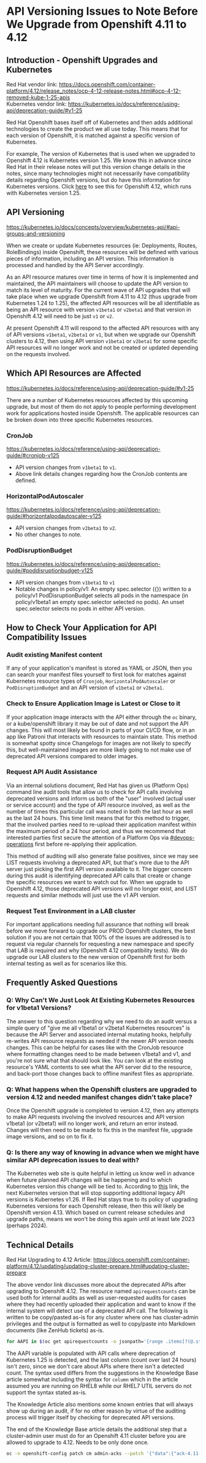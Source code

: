 # API Versioning Issues to Note Before We Upgrade from Openshift 4.11 to 4.12

## Introduction - Openshift Upgrades and Kubernetes

Red Hat vendor link: <https://docs.openshift.com/container-platform/4.12/release_notes/ocp-4-12-release-notes.html#ocp-4-12-removed-kube-1-25-apis><br>
Kubernetes vendor link: <https://kubernetes.io/docs/reference/using-api/deprecation-guide/#v1-25>

Red Hat Openshift bases itself off of Kubernetes and then adds additional technologies to create the product we all use today. This means that for each version of Openshift, it is matched against a specific version of Kubernetes.

For example, The version of Kubernetes that is used when we upgraded to Openshift 4.12 is Kubernetes version 1.25. We know this in advance since Red Hat in their release notes will put this version change details in the notes, since many technologies might not necessarily have compatibility details regarding Openshift versions, but do have this information for Kubernetes versions. Click [here](https://docs.openshift.com/container-platform/4.12/release_notes/ocp-4-12-release-notes.html#ocp-4-12-about-this-release) to see this for Openshift 4.12, which runs with Kubernetes version 1.25.

## API Versioning

<https://kubernetes.io/docs/concepts/overview/kubernetes-api/#api-groups-and-versioning>

When we create or update Kubernetes resources (ie: Deployments, Routes, RoleBindings) inside Openshift, these resources will be defined with various pieces of information, including an API version. This information is processed and handled by the API Server accordingly.

As an API resource matures over time in terms of how it is implemented and maintained, the API maintainers will choose to update the API version to match its level of maturity. For the current wave of API upgrades that will take place when we upgrade Openshift from 4.11 to 4.12 (thus upgrade from Kubernetes 1.24 to 1.25), the affected API resources will be all identifiable as being an API resource with version `v1beta1` or `v2beta1` and that version in Openshift 4.12 will need to be just `v1` or `v2`.

At present Openshift 4.11 will respond to the affected API resources with any of API versions `v1beta1`, `v2beta1` or `v1`, but when we upgrade our Openshift clusters to 4.12, then using API version `v1beta1` or `v2beta1` for some specific API resources will no longer work and not be created or updated depending on the requests involved.


## Which API Resources are Affected

<https://kubernetes.io/docs/reference/using-api/deprecation-guide/#v1-25>

There are a number of Kubernetes resources affected by this upcoming upgrade, but most of them do not apply to people performing development work for applications hosted inside Openshift. The applicable resources can be broken down into three specific Kubernetes resources.


### CronJob
<https://kubernetes.io/docs/reference/using-api/deprecation-guide/#cronjob-v125>

- API version changes from `v1beta1` to `v1`.
- Above link details changes regarding how the CronJob contents are defined.

### HorizontalPodAutoscaler
<https://kubernetes.io/docs/reference/using-api/deprecation-guide/#horizontalpodautoscaler-v125>

- API version changes from `v2beta1` to `v2`.
- No other changes to note.

### PodDisruptionBudget
<https://kubernetes.io/docs/reference/using-api/deprecation-guide/#poddisruptionbudget-v125>

- API version changes from `v1beta1` to `v1`
- Notable changes in policy/v1: An empty spec.selector ({}) written to a policy/v1 PodDisruptionBudget selects all pods in the namespace (in policy/v1beta1 an empty spec.selector selected no pods). An unset spec.selector selects no pods in either API version.

## How to Check Your Application for API Compatibility Issues

### Audit existing Manifest content
If any of your application's manifest is stored as YAML or JSON, then you can search your manifest files yourself to first look for matches against Kubernetes resource types of `Cronjob`, `HorizontalPodAutoscaler` or `PodDisruptionBudget` and an API version of `v1beta1` or `v2beta1`.

### Check to Ensure Application Image is Latest or Close to it

If your application image interacts with the API either through the `oc` binary, or a kube/openshift library it may be out of date and not support the API changes. This will most likely be found in parts of your CI/CD flow, or in an app like Patroni that interacts with resources to maintain state. This method is somewhat spotty since Changelogs for images are not likely to specify this, but well-maintained images are more likely going to not make use of deprecated API versions compared to older images.

### Request API Audit Assistance

Via an internal solutions document, Red Hat has given us (Platform Ops) command line audit tools that allow us to check for API calls involving deprecated versions and inform us both of the "user" involved (actual user or service account) and the type of API resource involved, as well as the number of times this particular call was noted in both the last hour as well as the last 24 hours. This time limit means that for this method to trigger, that the involved parties need to re-upload their application manifest within the maximum period of a 24 hour period, and thus we recommend that interested parties first secure the attention of a Platform Ops via [#devops-operations](https://chat.developer.gov.bc.ca/channel/devops-operations) first before re-applying their application.

This method of auditing will also generate false positives, since we may see LIST requests involving a deprecated API, but that's more due to the API server just picking the first API version available to it. The bigger concern during this audit is identifying deprecated API calls that create or change the specific resources we want to watch out for. When we upgrade to Openshift 4.12, those deprecated API versions will no longer exist, and LIST requests and similar methods will just use the v1 API version.

### Request Test Environment in a LAB cluster

For important applications needing full assurance that nothing will break before we move forward to upgrade our PROD Openshift clusters, the best solution if you are not certain that 100% of the issues are addressed is to request via regular channels for requesting a new namespace and specify that LAB is required and why (Openshift 4.12 compatibility tests). We do upgrade our LAB clusters to the new version of Openshift first for both internal testing as well as for scenarios like this.

## Frequently Asked Questions

### Q: Why Can't We Just Look At Existing Kubernetes Resources for v1beta1 Versions?
The answer to this question regarding why we need to do an audit versus a simple query of "give me all v1beta1 or v2beta1 Kubernetes resources" is because the API Server and associated internal mutating hooks, helpfully re-writes API resource requests as needed if the newer API version needs changes. This can be helpful for cases like with the CronJob resource where formatting changes need to be made between v1beta1 and v1, and you're not sure what that should look like. You can look at the existing resource's YAML contents to see what the API server did to the resource, and back-port those changes back to offline manifest files as appropriate.

### Q: What happens when the Openshift clusters are upgraded to version 4.12 and needed manifest changes didn't take place?
Once the Openshift upgrade is completed to version 4.12, then any attempts to make API requests involving the involved resources and API version v1beta1 (or v2beta1) will no longer work, and return an error instead. Changes will then need to be made to fix this in the manifest file, upgrade image versions, and so on to fix it.

### Q: Is there any way of knowing in advance when we might have similar API deprecation issues to deal with?
The Kubernetes web site is quite helpful in letting us know well in advance when future planned API changes will be happening and to which Kubernetes version this change will be tied to. According to [this](https://kubernetes.io/docs/reference/using-api/deprecation-guide/) link, the next Kubernetes version that will stop supporting additional legacy API versions is Kubernetes v1.26. If Red Hat stays true to its policy of upgrading Kubernetes versions for each Openshift release, then this will likely be Openshift version 4.13. Which based on current release schedules and upgrade paths, means we won't be doing this again until at least late 2023 (perhaps 2024).

## Technical Details

Red Hat Upgrading to 4.12 Article: <https://docs.openshift.com/container-platform/4.12/updating/updating-cluster-prepare.html#updating-cluster-prepare>


The above vendor link discusses more about the deprecated APIs after upgrading to Openshift 4.12. The resource named `apirequestcounts` can be used both for internal audits as well as user-requested audits for cases where they had recently uploaded their application and want to know if the internal system will detect use of a deprecated API call. The following is written to be copy/pasted as-is for any cluster where one has cluster-admin privileges and the output is formatted as well to copy/paste into Markdown documents (like ZenHub tickets) as-is.

```bash
for AAPI in $(oc get apirequestcounts -o jsonpath='{range .items[?(@.status.removedInRelease!="")]}{.status.removedInRelease}{"\t"}{.status.requestCount}{"\t"}{.metadata.name}{"\n"}{end}' | grep 1.25 | awk '{ print $3 }'); do echo "Auditing $AAPI"; (echo "VERBS,USERNAME,USERAGENT"; oc get apirequestcounts $AAPI -o jsonpath='{range .status.last24h..byUser[*]}{..byVerb[*].verb}{","}{.username}{","}{.userAgent}{"\n"}{end}'   | sort -k 2 -t, -u) | column -t -s, ;echo; done
```

The AAPI variable is populated with API calls where deprecation of Kubernetes 1.25 is detected, and the last column (count over last 24 hours) isn't zero, since we don't care about APIs where there isn't a detected count. The syntax used differs from the suggestions in the Knowledge Base article somewhat including the syntax for `column` which in the article assumed you are running on RHEL8 while our RHEL7 UTIL servers do not support the syntax stated as-is.

The Knowledge Article also mentions some known entries that will always show up during an audit, if for no other reason by virtue of the auditing process will trigger itself by checking for deprecated API versions. 

The end of the Knowledge Base article details the additional step that a cluster-admin user must do for an Openshift 4.11 cluster before you are allowed to upgrade to 4.12. Needs to be only done once.

```bash
oc -n openshift-config patch cm admin-acks --patch '{"data":{"ack-4.11-kube-1.25-api-removals-in-4.12":"true"}}' --type=merge
```
